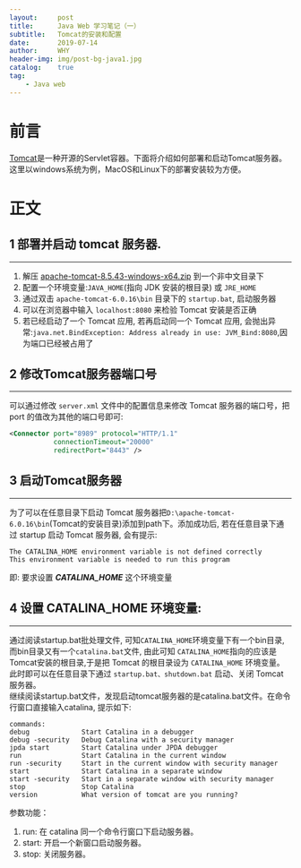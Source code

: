 ```yaml
---
layout:     post
title:      Java Web 学习笔记（一）
subtitle:   Tomcat的安装和配置
date:       2019-07-14
author:     WHY
header-img: img/post-bg-java1.jpg
catalog:    true
tag:
    - Java web
---
```


# 前言
[Tomcat](http://tomcat.apache.org/)是一种开源的Servlet容器。下面将介绍如何部署和启动Tomcat服务器。这里以windows系统为例，MacOS和Linux下的部署安装较为方便。
# 正文
## 1 部署并启动 tomcat 服务器.
---
1. 解压 [apache-tomcat-8.5.43-windows-x64.zip](http://mirrors.tuna.tsinghua.edu.cn/apache/tomcat/tomcat-8/v8.5.43/bin/apache-tomcat-8.5.43-windows-x64.zip) 到一个非中文目录下
2. 配置一个环境变量:```JAVA_HOME```(指向 JDK 安装的根目录) 或 ```JRE_HOME```
3. 通过双击 ```apache-tomcat-6.0.16\bin``` 目录下的 ```startup.bat```, 启动服务器
4. 可以在浏览器中输入 ```localhost:8080``` 来检验 Tomcat 安装是否正确
5. 若已经启动了一个 Tomcat 应用, 若再启动同一个 Tomcat 应用, 会抛出异常:```java.net.BindException: Address already in use: JVM_Bind:8080```,因为端口已经被占用了

## 2 修改Tomcat服务器端口号
---
可以通过修改 ```server.xml``` 文件中的配置信息来修改 Tomcat 服务器的端口号，把 port 的值改为其他的端口号即可:
```xml
<Connector port="8989" protocol="HTTP/1.1" 
           connectionTimeout="20000" 
           redirectPort="8443" />
```
## 3 启动Tomcat服务器
---
为了可以在任意目录下启动 Tomcat 服务器把```D:\apache-tomcat-6.0.16\bin```(Tomcat的安装目录)添加到path下。添加成功后, 若在任意目录下通过 startup 启动 Tomcat 服务器, 会有提示:
```
The CATALINA_HOME environment variable is not defined correctly
This environment variable is needed to run this program
```
即: 要求设置 _**CATALINA_HOME**_ 这个环境变量

## 4 设置 CATALINA_HOME 环境变量:
---
通过阅读startup.bat批处理文件, 可知```CATALINA_HOME```环境变量下有一个bin目录,而bin目录又有一个```catalina.bat```文件, 由此可知 ```CATALINA_HOME```指向的应该是Tomcat安装的根目录,于是把 Tomcat 的根目录设为 ```CATALINA_HOME``` 环境变量。此时即可以在任意目录下通过 ```startup.bat、shutdown.bat``` 启动、关闭 Tomcat 服务器。
<br>
继续阅读startup.bat文件，发现启动tomcat服务器的是catalina.bat文件。在命令行窗口直接输入catalina, 提示如下:
```
commands:
debug             Start Catalina in a debugger
debug -security   Debug Catalina with a security manager
jpda start        Start Catalina under JPDA debugger
run               Start Catalina in the current window
run -security     Start in the current window with security manager
start             Start Catalina in a separate window
start -security   Start in a separate window with security manager
stop              Stop Catalina
version           What version of tomcat are you running?
```
参数功能：<br>
1. run: 在 catalina 同一个命令行窗口下启动服务器。
2. start: 开启一个新窗口启动服务器。
3. stop: 关闭服务器。